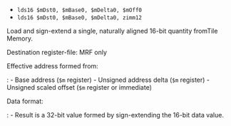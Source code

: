 * `lds16 $mDst0, $mBase0, $mDelta0, $mOff0`
* `lds16 $mDst0, $mBase0, $mDelta0, zimm12`

Load and sign-extend a single, naturally aligned 16-bit quantity
fromTile Memory.

Destination register-file: MRF only

Effective address formed from:

:   -   Base address (`$m` register)
    -   Unsigned address delta (`$m` register)
    -   Unsigned scaled offset (`$m` register or immediate)

Data format:

:   -   Result is a 32-bit value formed by sign-extending the 16-bit
        data value.
